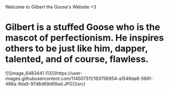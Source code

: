 <html>
</html> 
<head> Welcome to Gilbert the Goose's Website <3 </head>
 <h1> Gilbert is a stuffed Goose who is the mascot of perfectionism. He inspires others to be just like him, dapper, talented, and of course, flawless. </h1>
<body> 
![![image_6483441 (13)](https://user-images.githubusercontent.com/114507311/193756954-a1549da6-566f-486a-9da5-97d6d69d69ad.JPG)](src)
